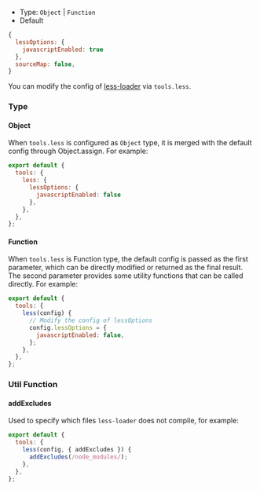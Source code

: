 - Type: `Object` | `Function`
- Default

```js
{
  lessOptions: {
    javascriptEnabled: true
  },
  sourceMap: false,
}
```

You can modify the config of [less-loader](https://github.com/webpack-contrib/less-loader) via `tools.less`.

### Type

#### Object

When `tools.less` is configured as `Object` type, it is merged with the default config through Object.assign. For example:

```js
export default {
  tools: {
    less: {
      lessOptions: {
        javascriptEnabled: false
      },
    },
  },
};
```

#### Function

When `tools.less` is Function type, the default config is passed as the first parameter, which can be directly modified or returned as the final result. The second parameter provides some utility functions that can be called directly. For example:

```js
export default {
  tools: {
    less(config) {
      // Modify the config of lessOptions
      config.lessOptions = {
        javascriptEnabled: false,
      };
    },
  },
};
```

### Util Function

#### addExcludes

Used to specify which files `less-loader` does not compile, for example:

```js
export default {
  tools: {
    less(config, { addExcludes }) {
      addExcludes(/node_modules/);
    },
  },
};
```
